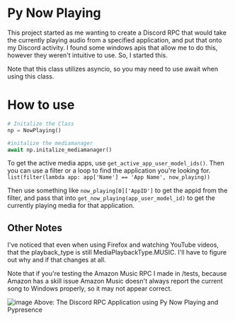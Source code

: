 # Py Now Playing

This project started as me wanting to create a Discord RPC that would take the currently playing audio from a specified application, and put that onto my Discord activity. I found some windows apis that allow me to do this, however they weren't intuitive to use. So, I started this. 

Note that this class utilizes asyncio, so you may need to use await when using this class.
# How to use

```py
# Initalize the Class
np = NowPlaying()

#initalize the mediamanager
await np.initalize_mediamanager()
```

To get the active media apps, use `get_active_app_user_model_ids()`.
Then you can use a filter or a loop to find the application you're looking for.
`list(filter(lambda app: app['Name'] == 'App Name', now_playing))`

Then use something like `now_playing[0]['AppID']` to get the appid from the filter, and pass that into `get_now_playing(app_user_model_id)` to get the currently playing media for that application.
 
## Other Notes


I've noticed that even when using Firefox and watching YouTube videos, that the playback_type is still MediaPlaybackType.MUSIC. I'll have to figure out why and if that changes at all.


Note that if you're testing the Amazon Music RPC I made in /tests, because Amazon has a skill issue Amazon Music doesn't always report the current song to Windows properly, so it may not appear correct.


![image](https://github.com/ABUCKY0/py-now-playing/assets/81783950/ad175e42-8fbe-4a64-824c-f1c6ef173bbb)
Above: The Discord RPC Application using Py Now Playing and Pypresence